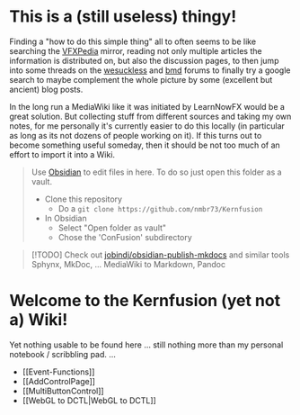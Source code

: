 

# This is a (still useless) thingy!

Finding a "how to do this simple thing" all to often seems to be like searching the [VFXPedia](https://www.steakunderwater.com/VFXPedia/96.0.243.189/index4875.html?title=Main_Page) mirror, reading not only multiple articles the information is distributed on, but also the discussion pages, to then jump into some threads on the [wesuckless](https://www.steakunderwater.com/wesuckless/) and [bmd](https://forum.blackmagicdesign.com) forums to finally try a google search to maybe complement the whole picture by some (excellent but ancient) blog posts.

In the long run a MediaWiki like it was initiated by LearnNowFX would be a great solution. But collecting stuff from different sources and taking my own notes, for me personally it's currently easier to do this locally (in particular as long as its not dozens of people working on it). If this turns out to become something useful someday, then it should be not too much of an effort to import it into a Wiki.

> Use [Obsidian](https://obsidian.md) to edit files in here. To do so just open this folder as a vault.
>
> - Clone this repository
>   - Do a `git clone https://github.com/nmbr73/Kernfusion`
> - In Obsidian
>   - Select "Open folder as vault"
>   - Chose the 'ConFusion' subdirectory

> [!TODO]
> Check out [jobindj/obsidian-publish-mkdocs](https://github.com/jobindj/obsidian-publish-mkdocs) and similar tools
> Sphynx, MkDoc, ... MediaWiki to Markdown, Pandoc


# Welcome to the Kernfusion (yet not a) Wiki!

Yet nothing usable to be found here ... still nothing more than my personal notebook / scribbling pad. ...

* [[Event-Functions]]
* [[AddControlPage]]
* [[MultiButtonControl]]
* [[WebGL to DCTL|WebGL to DCTL]]

